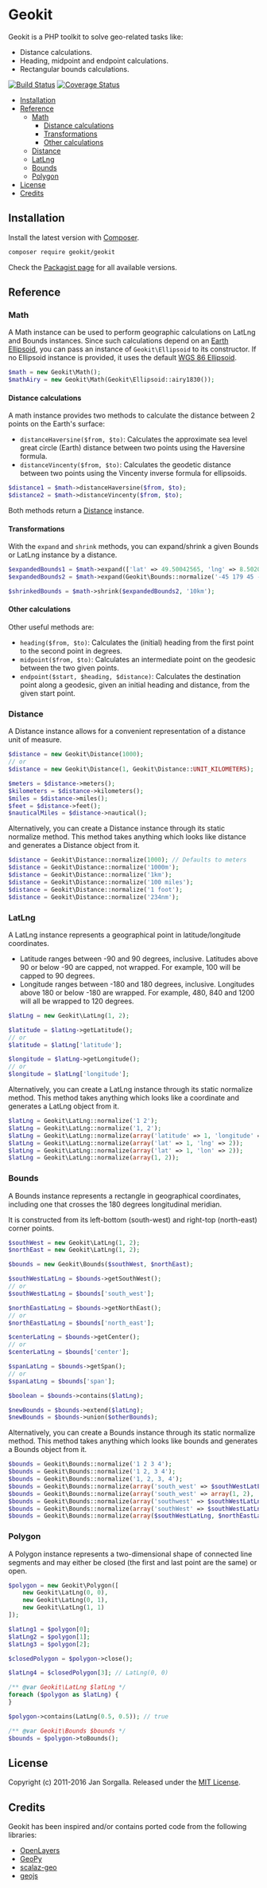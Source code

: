 Geokit
======

Geokit is a PHP toolkit to solve geo-related tasks like:

* Distance calculations.
* Heading, midpoint and endpoint calculations.
* Rectangular bounds calculations.

[![Build Status](https://travis-ci.org/jsor/geokit.svg?branch=master)](http://travis-ci.org/jsor/geokit?branch=master)
[![Coverage Status](https://img.shields.io/coveralls/jsor/geokit.svg?style=flat)](https://coveralls.io/r/jsor/geokit?branch=master)

* [Installation](#installation)
* [Reference](#reference)
    * [Math](#math)
        * [Distance calculations](#distance-calculations)
        * [Transformations](#transformations)
        * [Other calculations](#other-calculations)
    * [Distance](#distance)
    * [LatLng](#latlng)
    * [Bounds](#bounds)
    * [Polygon](#polygon)
* [License](#license)
* [Credits](#credits)

Installation
------------

Install the latest version with [Composer](http://getcomposer.org).

```bash
composer require geokit/geokit
```

Check the [Packagist page](https://packagist.org/packages/geokit/geokit) for all
available versions.

Reference
---------

### Math

A Math instance can be used to perform geographic calculations on LatLng and
Bounds instances. Since such calculations depend on an
[Earth Ellipsoid](http://en.wikipedia.org/wiki/Earth_ellipsoid), you can pass an
instance of `Geokit\Ellipsoid` to its constructor. If no Ellipsoid instance is
provided, it uses the default
[WGS 86 Ellipsoid](http://en.wikipedia.org/wiki/World_Geodetic_System).

```php
$math = new Geokit\Math();
$mathAiry = new Geokit\Math(Geokit\Ellipsoid::airy1830());
```

#### Distance calculations

A math instance provides two methods to calculate the distance between 2 points
on the Earth's surface:

* `distanceHaversine($from, $to)`: Calculates the approximate sea level great
   circle (Earth) distance between two points using the Haversine formula.
* `distanceVincenty($from, $to)`: Calculates the geodetic distance between two
   points using the Vincenty inverse formula for ellipsoids.

```php
$distance1 = $math->distanceHaversine($from, $to);
$distance2 = $math->distanceVincenty($from, $to);
```

Both methods return a [Distance](#distance) instance.

#### Transformations

With the `expand` and `shrink` methods, you can expand/shrink a given Bounds or
LatLng instance by a distance.

```php
$expandedBounds1 = $math->expand(['lat' => 49.50042565, 'lng' => 8.50207515], '10km');
$expandedBounds2 = $math->expand(Geokit\Bounds::normalize('-45 179 45 -179'), '10km');

$shrinkedBounds = $math->shrink($expandedBounds2, '10km');
```

#### Other calculations

Other useful methods are:

* `heading($from, $to)`: Calculates the (initial) heading from the first point
   to the second point in degrees.
* `midpoint($from, $to)`: Calculates an intermediate point on the geodesic
   between the two given points.
* `endpoint($start, $heading, $distance)`: Calculates the destination point
   along a geodesic, given an initial heading and distance, from the given start
   point.

### Distance

A Distance instance allows for a convenient representation of a distance unit of
measure.

```php
$distance = new Geokit\Distance(1000);
// or
$distance = new Geokit\Distance(1, Geokit\Distance::UNIT_KILOMETERS);

$meters = $distance->meters();
$kilometers = $distance->kilometers();
$miles = $distance->miles();
$feet = $distance->feet();
$nauticalMiles = $distance->nautical();
```

Alternatively, you can create a Distance instance through its static normalize
method. This method takes anything which looks like distance and generates a
Distance object from it.

```php
$distance = Geokit\Distance::normalize(1000); // Defaults to meters
$distance = Geokit\Distance::normalize('1000m');
$distance = Geokit\Distance::normalize('1km');
$distance = Geokit\Distance::normalize('100 miles');
$distance = Geokit\Distance::normalize('1 foot');
$distance = Geokit\Distance::normalize('234nm');
```

### LatLng

A LatLng instance represents a geographical point in latitude/longitude
coordinates.

* Latitude ranges between -90 and 90 degrees, inclusive. Latitudes above 90 or
  below -90 are capped, not wrapped. For example, 100 will be capped to 90
  degrees.
* Longitude ranges between -180 and 180 degrees, inclusive. Longitudes above 180
  or below -180 are wrapped. For example, 480, 840 and 1200 will all be wrapped
  to 120 degrees.

```php
$latLng = new Geokit\LatLng(1, 2);

$latitude = $latLng->getLatitude();
// or
$latitude = $latLng['latitude'];

$longitude = $latLng->getLongitude();
// or
$longitude = $latLng['longitude'];
```

Alternatively, you can create a LatLng instance through its static normalize
method. This method takes anything which looks like a coordinate and generates a
LatLng object from it.

```php
$latLng = Geokit\LatLng::normalize('1 2');
$latLng = Geokit\LatLng::normalize('1, 2');
$latLng = Geokit\LatLng::normalize(array('latitude' => 1, 'longitude' => 2));
$latLng = Geokit\LatLng::normalize(array('lat' => 1, 'lng' => 2));
$latLng = Geokit\LatLng::normalize(array('lat' => 1, 'lon' => 2));
$latLng = Geokit\LatLng::normalize(array(1, 2));
```

### Bounds

A Bounds instance represents a rectangle in geographical coordinates, including
one that crosses the 180 degrees longitudinal meridian.

It is constructed from its left-bottom (south-west) and right-top (north-east)
corner points.

```php
$southWest = new Geokit\LatLng(1, 2);
$northEast = new Geokit\LatLng(1, 2);

$bounds = new Geokit\Bounds($southWest, $northEast);

$southWestLatLng = $bounds->getSouthWest();
// or
$southWestLatLng = $bounds['south_west'];

$northEastLatLng = $bounds->getNorthEast();
// or
$northEastLatLng = $bounds['north_east'];

$centerLatLng = $bounds->getCenter();
// or
$centerLatLng = $bounds['center'];

$spanLatLng = $bounds->getSpan();
// or
$spanLatLng = $bounds['span'];

$boolean = $bounds->contains($latLng);

$newBounds = $bounds->extend($latLng);
$newBounds = $bounds->union($otherBounds);
```

Alternatively, you can create a Bounds instance through its static normalize
method. This method takes anything which looks like bounds and generates a
Bounds object from it.

```php
$bounds = Geokit\Bounds::normalize('1 2 3 4');
$bounds = Geokit\Bounds::normalize('1 2, 3 4');
$bounds = Geokit\Bounds::normalize('1, 2, 3, 4');
$bounds = Geokit\Bounds::normalize(array('south_west' => $southWestLatLng, 'north_east' => $northEastLatLng));
$bounds = Geokit\Bounds::normalize(array('south_west' => array(1, 2), 'north_east' => array(3, 4)));
$bounds = Geokit\Bounds::normalize(array('southwest' => $southWestLatLng, 'northeast' => $northEastLatLng));
$bounds = Geokit\Bounds::normalize(array('southWest' => $southWestLatLng, 'northEast' => $northEastLatLng));
$bounds = Geokit\Bounds::normalize(array($southWestLatLng, $northEastLatLng));
```

### Polygon

A Polygon instance represents a two-dimensional shape of connected line segments
and may either be closed (the first and last point are the same) or open.

```php
$polygon = new Geokit\Polygon([
    new Geokit\LatLng(0, 0),
    new Geokit\LatLng(0, 1),
    new Geokit\LatLng(1, 1)
]);

$latLng1 = $polygon[0];
$latLng2 = $polygon[1];
$latLng3 = $polygon[2];

$closedPolygon = $polygon->close();

$latLng4 = $closedPolygon[3]; // LatLng(0, 0)

/** @var Geokit\LatLng $latLng */
foreach ($polygon as $latLng) {
}

$polygon->contains(LatLng(0.5, 0.5)); // true

/** @var Geokit\Bounds $bounds */
$bounds = $polygon->toBounds();
```

License
-------

Copyright (c) 2011-2016 Jan Sorgalla. Released under the [MIT License](https://github.com/jsor/geokit/blob/master/LICENSE).

Credits
-------

Geokit has been inspired and/or contains ported code from the following
libraries:

* [OpenLayers](https://github.com/openlayers/openlayers)
* [GeoPy](https://github.com/geopy/geopy)
* [scalaz-geo](https://github.com/scalaz/scalaz-geo)
* [geojs](http://code.google.com/p/geojs)
